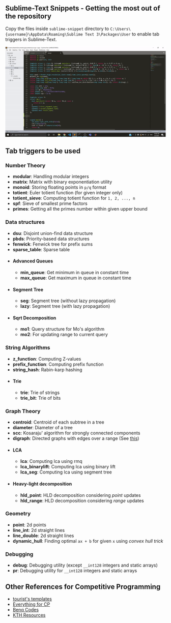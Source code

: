 ## Sublime-Text Snippets - Getting the most out of the repository
Copy the files inside `sublime-snippet` directory to `C:\Users\{username}\AppData\Roaming\Sublime Text 3\Packages\User` to enable tab triggers in Sublime-Text.

![](gif/sublime_snippet.gif)

## Tab triggers to be used

### Number Theory
* __modular__: Handling modular integers
* __matrix__: Matrix with binary exponentiation utility
* __monoid__: Storing floating points in `p/q` format
* __totient__: Euler totient function (for given integer only)
* __totient_sieve__: Computing totient function for `1, 2, ..., n`
* __spf__: Sieve of smallest prime factors
* __primes__: Getting all the primes number within given upper bound


### Data structures
* __dsu__: Disjoint union-find data structure
* __pbds__: Priority-based data structures
* __fenwick__: Fenwick tree for prefix sums
* __sparse_table__: Sparse table
* #### Advanced Queues
  * __min_queue__: Get minimum in queue in constant time
  * __max_queue__: Get maximum in queue in constant time
* #### Segment Tree
  * __seg__: Segment tree (without lazy propagation)
  * __lazy__: Segment tree (with lazy propagation)
* #### Sqrt Decomposition
  * __mo1__: Query structure for Mo's algorithm
  * __mo2__: For updating range to current query
  
### String Algorithms
* __z_function__: Computing Z-values
* __prefix_function__: Computing prefix function
* __string_hash__: Rabin-karp hashing
* #### Trie
  * __trie__: Trie of strings
  * __trie_bit__: Trie of bits


### Graph Theory
* __centroid__: Centroid of each subtree in a tree
* __diameter__: Diameter of a tree
* __scc__: Kosaraju' algorithm for strongly connected components
* __digraph__: Directed graphs with edges over a range (See [this](https://codeforces.com/contest/786/problem/B))
* #### LCA
  * __lca__: Computing lca using rmq
  * __lca_binarylift__: Computing lca using binary lift
  * __lca_seg__: Computing lca using segment tree
* #### Heavy-light decomposition
  * __hld_point__: HLD decomposition considering _point_ updates
  * __hld_range__: HLD decomposition considering _range_ updates
  
### Geometry
* __point__: 2d points
* __line_int__: 2d straight lines
* __line_double__: 2d straight lines
* __dynamic_hull__: Finding optimal `ax + b` for given `x` using _convex hull trick_

### Debugging
* __debug__: Debugging utility (except `__int128` integers and static arrays)
* __pr__: Debugging utility for `__int128` integers and static arrays


## Other References for Competitive Programming
* [tourist's templates](https://github.com/utkarsh512/gennady-korotkevich-implementions)
* [Everything for CP](https://github.com/utkarsh512/Everything-for-CP)
* [Benq Codes](https://github.com/bqi343/USACO)
* [KTH Resources](https://github.com/kth-competitive-programming/kactl)
